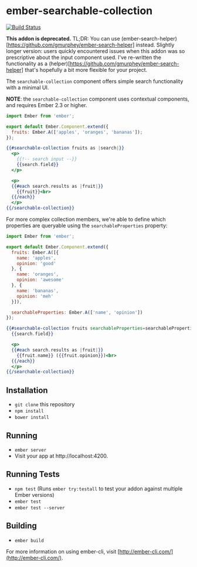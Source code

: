 # ember-searchable-collection

[![Build Status](https://travis-ci.org/gmurphey/ember-searchable-collection.svg?branch=master)](https://travis-ci.org/gmurphey/ember-searchable-collection)

**This addon is deprecated.** TL;DR: You can use (ember-search-helper)[https://github.com/gmurphey/ember-search-helper] instead. Slightly longer version: users quickly encountered issues when this addon was so prescriptive about the input component used. I've re-written the functionality as a (helper)[https://github.com/gmurphey/ember-search-helper] that's hopefully a bit more flexible for your project.

The `searchable-collection` component offers simple search functionality with a minimal UI.

**NOTE**: the `searchable-collection` component uses contextual components, and requires Ember 2.3 or higher.

```javascript
import Ember from 'ember';

export default Ember.Component.extend({
  fruits: Ember.A(['apples', 'oranges', 'bananas']);
});
```

```hbs
{{#searchable-collection fruits as |search|}}
  <p>
    {{!-- search input --}}
    {{search.field}}
  </p>

  <p>
  {{#each search.results as |fruit|}}
    {{fruit}}<br>
  {{/each}}
  </p>
{{/searchable-collection}}
```

For more complex collection members, we're able to define which properties are queryable using the `searchableProperties` property:

```javascript
import Ember from 'ember';

export default Ember.Component.extend({
  fruits: Ember.A([{
    name: 'apples',
    opinion: 'good'
  }, {
    name: 'oranges',
    opinion: 'awesome'
  }, {
    name: 'bananas',
    opinion: 'meh'
  }]),

  searchableProperties: Ember.A(['name', 'opinion'])
});
```

```hbs
{{#searchable-collection fruits searchableProperties=searchableProperties as |search|}}
  {{search.field}}

  <p>
  {{#each search.results as |fruit|}}
    {{fruit.name}} ({{fruit.opinion}})<br>
  {{/each}}
  </p>
{{/searchable-collection}}
```

## Installation

* `git clone` this repository
* `npm install`
* `bower install`

## Running

* `ember server`
* Visit your app at http://localhost:4200.

## Running Tests

* `npm test` (Runs `ember try:testall` to test your addon against multiple Ember versions)
* `ember test`
* `ember test --server`

## Building

* `ember build`

For more information on using ember-cli, visit [http://ember-cli.com/](http://ember-cli.com/).
